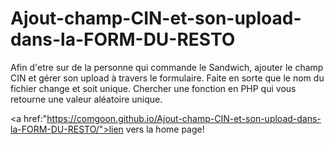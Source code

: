 # Ajout-champ-CIN-et-son-upload-dans-la-FORM-DU-RESTO
Afin d'etre sur de la personne qui commande le Sandwich, ajouter le champ CIN et gérer son upload à travers le formulaire.  Faite en sorte que le nom du fichier change et soit unique.  Chercher une fonction en PHP qui vous retourne une valeur aléatoire unique.



<a href:"https://comgoon.github.io/Ajout-champ-CIN-et-son-upload-dans-la-FORM-DU-RESTO/">lien vers la home page!</a>

